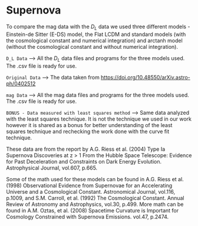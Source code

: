 # Supernova

To compare the mag data with the $D_L$ data we used three different models - Einstein-de Sitter (E-DS) model, the Flat LCDM and standard models (with the cosmological constant and numerical integration) and arctanh model (without the cosmological constant and without numerical integration).  

`D_L Data` --> All the $D_L$ data files and programs for the three models used. The .csv file is ready for use.

`Original Data` --> The data taken from https://doi.org/10.48550/arXiv.astro-ph/0402512

`mag Data` --> All the mag data files and programs for the three models used. The .csv file is ready for use.

`BONUS - Data measured with least squares method` --> Same data analyzed with the least squares technique. It is not the technique we used in our work however it is shared as a bonus for better understanding of the least squares technique and rechecking the work done with the curve fit technique.

These data are from the report by A.G. Riess et al. (2004) Type Ia Supernova Discoveries at z > 1 From the Hubble Space Telescope: Evidence for Past Deceleration and Constraints on Dark Energy Evolution. Astrophysical Journal, vol.607, p.665. 

Some of the math used for these models can be found in A.G. Riess et al. (1998) Observational Evidence from Supernovae for an Accelerating Universe
and a Cosmological Constant. Astronomical Journal, vol.116, p.1009, and S.M. Carroll, et al. (1992) The Cosmological Constant. Annual Review of Astronomy and  Astrophysics, vol.30, p.499. More math can be found in A.M. Oztas, et al. (2008) Spacetime Curvature is Important for Cosmology Constrained with Supernova Emissions. vol.47,  p.2474.
